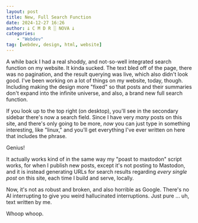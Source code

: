 ```yaml
---
layout: post
title: New, Full Search Function
date: 2024-12-27 16:26
author: 𐕣 C M D R ░ NOVA 𐕣
categories:
    - "Webdev"
tag: [webdev, design, html, website]
---
```

A while back I had a real shoddy, and not-so-well integrated search function on my website. It kinda sucked. The text bled off of the page, there was no pagination, and the result querying was live, which also didn't look good. I've been working on a lot of things on my website, today, though. Including making the design more "fixed" so that posts and their summaries don't expand into the infinite universe, and also, a brand new full search function.

If you look up to the top right (on desktop), you'll see in the secondary sidebar there's now a search field. Since I have very *many* posts on this site, and there's only going to be more, *now* you can just type in something interesting, like "linux," and you'll get everything I've ever written on here that includes the phrase.

Genius!

It actually works kind of in the same way my "poast to mastodon" script works, for when I publish new posts, except it's not posting to Mastodon, and it is instead generating URLs for search results regarding *every single post* on this site, each time I build and serve, locally.

Now, it's not as robust and broken, and also horrible as Google. There's no AI interrupting to give you weird hallucinated interruptions. Just pure ... uh, text written by me.

Whoop whoop.